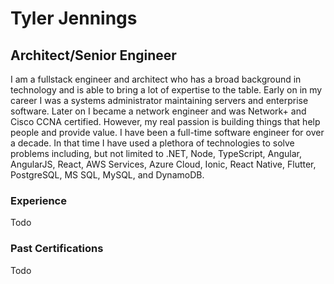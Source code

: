 # Tyler Jennings

## Architect/Senior Engineer

I am a fullstack engineer and architect who has a broad background in technology and is able to bring a lot of expertise to the table.  Early on in my career I was a systems administrator maintaining servers and enterprise software.  Later on I became a network engineer and was Network+ and Cisco CCNA certified.  However, my real passion is building things that help people and provide value.  I have been a full-time software engineer for over a decade.  In that time I have used a plethora of technologies to solve problems including, but not limited to .NET, Node, TypeScript, Angular, AngularJS, React, AWS Services, Azure Cloud, Ionic, React Native, Flutter, PostgreSQL, MS SQL, MySQL, and DynamoDB.

### Experience

Todo

### Past Certifications

Todo